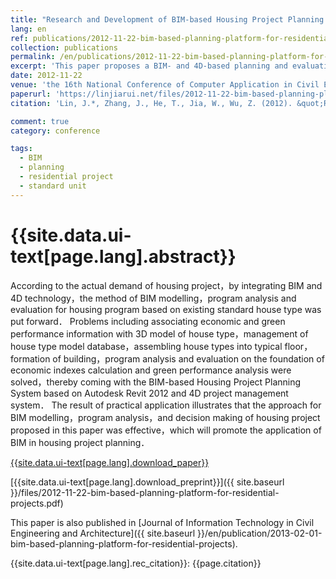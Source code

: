 ```yaml
---
title: "Research and Development of BIM-based Housing Project Planning System"
lang: en
ref: publications/2012-11-22-bim-based-planning-platform-for-residential-projects
collection: publications
permalink: /en/publications/2012-11-22-bim-based-planning-platform-for-residential-projects
excerpt: 'This paper proposes a BIM- and 4D-based planning and evaluation method and prototype system for planning of residential projects'
date: 2012-11-22
venue: 'the 16th National Conference of Computer Application in Civil Engineering'
paperurl: 'https://linjiarui.net/files/2012-11-22-bim-based-planning-platform-for-residential-projects.pdf'
citation: 'Lin, J.*, Zhang, J., He, T., Jia, W., Wu, Z. (2012). &quot;Research and Development of BIM-based Housing Project Planning System&quot; <i>in Proceedings of the 16th National Conference of Computer Application in Civil Engineering</i>. 355-362. China Civil Engineering Society. Guangzhou, China. (in Chinese)'

comment: true
category: conference

tags: 
  - BIM
  - planning
  - residential project
  - standard unit
---
```



{{site.data.ui-text[page.lang].abstract}}
====

According to the actual demand of housing project，by integrating BIM and 4D technology，the method of BIM modelling，program analysis and evaluation for housing program based on existing standard house type was put forward． Problems including associating economic and green performance information with 3D model of house type，management of house type model database，assembling house types into typical floor，formation of building，program analysis and evaluation on the foundation of economic indexes calculation and green performance analysis were solved，thereby coming with the BIM-based Housing Project Planning System based on Autodesk Revit 2012 and 4D project management system． The result of practical application illustrates that the approach for BIM modelling，program analysis，and decision making of housing project proposed in this paper was effective，which will promote the application of BIM in housing project planning．

[{{site.data.ui-text[page.lang].download_paper}}](http://kns.cnki.net/KCMS/detail/detail.aspx?dbcode=CPFD&dbname=CPFD0914&filename=OGTY201211004054&v=MTU3MDNLdWhkaG5qOThUbmpxcXhkRWVNT1VLcmlmWnU5dkh5bmxVNzNOSWxzV0tpcmZkN0c0SDlQTnJvOUZZT3NLQ0JO)

[{{site.data.ui-text[page.lang].download_preprint}}]({{ site.baseurl }}/files/2012-11-22-bim-based-planning-platform-for-residential-projects.pdf)

This paper is also published in [Journal of Information Technology in Civil Engineering and Architecture]({{ site.baseurl }}/en/publication/2013-02-01-bim-based-planning-platform-for-residential-projects).

{{site.data.ui-text[page.lang].rec_citation}}: {{page.citation}}